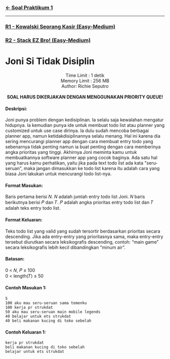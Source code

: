 ### [← Soal Praktikum 1](../../README.md)
<hr />

### [R1 - Kowalski Seorang Kasir (Easy-Medium)](../prob-R1/README.md)
### [R2 - Stack EZ Bro! (Easy-Medium)](../prob-R2/README.md)
# Joni Si Tidak Disiplin
<p align="center">
  Time Limit : 1 detik<br>
  Memory Limit : 256 MB<br>
  Author: Richie Seputro<br><br>
  <b>SOAL HARUS DIKERJAKAN DENGAN MENGGUNAKAN PRIORITY QUEUE!</b>
</p>


#### Deskripsi: 
Joni punya problem dengan kedisiplinan. Ia selalu saja kewalahan mengatur hidupnya. Ia kemudian punya ide untuk membuat todo list atau planner yang customized untuk use case dirinya. Ia dulu sudah mencoba berbagai planner app, namun ketidakdisiplinannya selalu menang. Hal ini karena dia sering mencurangi planner app dengan cara membuat entry todo yang sebenarnya tidak penting namun ia buat penting dengan cara memberinya angka prioritas yang tinggi. Akhirnya Joni meminta kamu untuk membuatkannya software planner app yang cocok baginya. Ada satu hal yang harus kamu perhatikan, yaitu jika pada text todo list ada kata "seru-seruan", maka jangan dimasukkan ke todo list karena itu adalah cara yang biasa Joni lakukan untuk mencurangi todo list-nya.

#### Format Masukan:
Baris pertama berisi 𝑁. 𝑁 adalah jumlah entry todo list Joni. 𝑁 baris berikutnya berisi 𝑃 dan 𝑇. 𝑃 adalah angka prioritas entry todo list dan 𝑇 adalah teks entry todo list.

#### Format Keluaran:
Teks todo list yang valid yang sudah tersortir berdasarkan prioritas secara descending. Jika ada entry-entry yang prioritasnya sama, maka entry-entry tersebut diurutkan secara leksikografis descending, contoh: “main game” secara leksikografis lebih kecil dibandingkan “minum air”.

#### Batasan:
0 < 𝑁, 𝑃 ≤ 100<br>
0 < length(𝑇) ≤ 50

#### Contoh Masukan 1:
```
5
100 aku mau seru-seruan sama temenku
100 kerja pr strukdat
50 aku mau seru-seruan main mobile legends
40 belajar untuk ets strukdat
40 beli makanan kucing di toko sebelah
```

#### Contoh Keluaran 1:
```
kerja pr strukdat
beli makanan kucing di toko sebelah
belajar untuk ets strukdat
```

